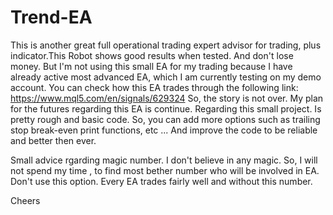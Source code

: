 # Trend-EA
This is another great full operational trading expert advisor for trading, plus indicator.This Robot shows good results when tested. 
And don't lose money. But I'm not using this small EA for my trading because I have already active most advanced EA, 
which I am currently testing on my demo account. You can check how this EA trades through the following link: 
https://www.mql5.com/en/signals/629324
So, the story is not over. My plan for the futures regarding this EA is continue. Regarding this small project. Is pretty rough and basic code. 
So, you can add more  options such as trailing stop break-even print functions, etc ...
And improve the code to be reliable and  better then ever.

Small advice rgarding magic number.
I don't believe in any magic. So, I will not spend my time , to find most bether number who will be involved in EA. Don't use this option. Every EA trades fairly well and without this number.

Cheers

